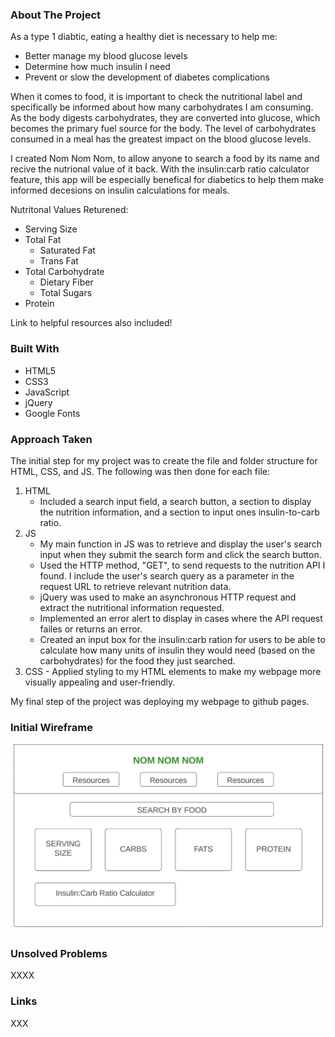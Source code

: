 <div id="top"></div>

### About The Project

As a type 1 diabtic, eating a healthy diet is necessary to help me:
* Better manage my blood glucose levels
* Determine how much insulin I need
* Prevent or slow the development of diabetes complications

When it comes to food, it is important to check the nutritional label and specifically be informed about how many carbohydrates I am consuming. As the body digests carbohydrates, they are converted into glucose, which becomes the primary fuel source for the body. The level of carbohydrates consumed in a meal has the greatest impact on the blood glucose levels. 

I created Nom Nom Nom, to allow anyone to search a food by its name and recive the nutrional value of it back. With the insulin:carb ratio calculator feature, this app will be especially benefical for diabetics to help them make informed decesions on insulin calculations for meals. 

Nutritonal Values Returened:
* Serving Size 
* Total Fat 
    * Saturated Fat 
    * Trans Fat 
* Total Carbohydrate
    * Dietary Fiber 
    * Total Sugars 
* Protein 

Link to helpful resources also included! 



### Built With
- HTML5
- CSS3
- JavaScript
- jQuery
- Google Fonts 



### Approach Taken 
The initial step for my project was to create the file and folder structure for HTML, CSS, and JS. The following was then done for each file: 

1. HTML 
    - Included a search input field, a search button, a section to display the nutrition information, and a section to input ones insulin-to-carb ratio.
2. JS
    - My main function in JS was to retrieve and display the user's search input when they submit the search form and click the search button.
    - Used the HTTP method, "GET", to send requests to the nutrition API I found. I include the user's search query as a parameter in the request URL to retrieve relevant nutrition data.
    - jQuery was used to make an asynchronous HTTP request and extract the nutritional information requested. 
    - Implemented an error alert to display in cases where the API request failes or returns an error.
    - Created an input box for the insulin:carb ration for users to be able to calculate how many units of insulin they would need (based on the carbohydrates) for the food they just searched. 
  3. CSS
    - Applied styling to my HTML elements to make my webpage more visually appealing and user-friendly.


My final step of the project was deploying my webpage to github pages. 


### Initial Wireframe 
![**Project 1 Wireframe**](images/finalwireframe.jpeg)



### Unsolved Problems 
XXXX




### Links
XXX
